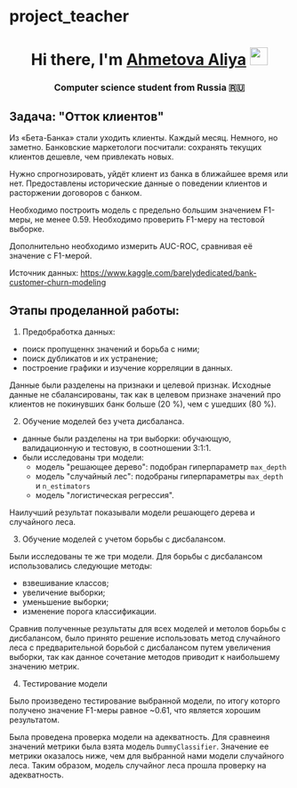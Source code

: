 # project_teacher
<h1 align="center">Hi there, I'm <a href="https://daniilshat.ru/" target="_blank">Ahmetova Aliya</a> 
<img src="https://github.com/blackcater/blackcater/raw/main/images/Hi.gif" height="32"/></h1>
<h3 align="center">Computer science student from Russia 🇷🇺</h3>

## Задача: "Отток клиентов"
Из «Бета-Банка» стали уходить клиенты. Каждый месяц. Немного, но заметно. Банковские маркетологи посчитали: сохранять текущих клиентов дешевле, чем привлекать новых.

Нужно спрогнозировать, уйдёт клиент из банка в ближайшее время или нет. Предоставлены исторические данные о поведении клиентов и расторжении договоров с банком.

Необходимо построить модель с предельно большим значением F1-меры, не менее 0.59. Необходимо проверить F1-меру на тестовой выборке.

Дополнительно необходимо измерить AUC-ROC, сравнивая её значение с F1-мерой.

Источник данных: https://www.kaggle.com/barelydedicated/bank-customer-churn-modeling

## Этапы проделанной работы:
1. Предобработка данных:

- поиск пропущеннх значений и борьба с ними;
- поиск дубликатов и их устранение;
- построение графики и изучение корреляции в данных. 

Данные были разделены на признаки и целевой признак. Исxодные данные не сбалансированы, так как в целевом признаке значений про клиентов не покинувших банк больше (20 %), чем с ушедших (80 %).

2. Обучение моделей без учета дисбаланса.

- данные были разделены на три выборки: обучающую, валидационную и тестовую, в соотношении 3:1:1.
- были исследованы три модели:
    - модель "решающее дерево": подобран гиперпараметр `max_depth`
    - модель "случайный лес": подобраны гиперпараметры `max_depth` и `n_estimators`
    - модель "логистическая регрессия".
    
Наилучший результат показывали модели решающего дерева и случайного леса. 

3. Обучение моделей с учетом борьбы с дисбалансом.

Были исследованы те же три модели. Для борьбы с дисбалансом использовались следующие методы:

- взвешивание классов;
- увеличение выборки;
- уменьшение выборки;
- изменение порога классификации.

Сравнив полученные результаты для всех моделей и метолов борьбы с дисбалансом, было принято решение использовать метод случайного леса с предварительной борьбой с дисбалансом путем увеличения выборки, так как данное сочетание методов приводит к наибольшему значению метрик.

4. Тестирование модели

Было произведено тестирование выбранной модели, по итогу которго получено значение F1-меры равное ~0.61, что является хорошим результатом.

Была проведена проверка модели на адекватность. Для сравнеиня значений метрики была взята модель `DummyClassifier`. Значение ее метрики оказалось ниже, чем для выбранной нами модели случайного леса. Таким образом, модель случайног леса прошла проверку на адекватность.


